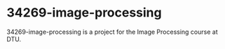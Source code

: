 # 34269-image-processing

34269-image-processing is a project for the Image Processing course at DTU.



